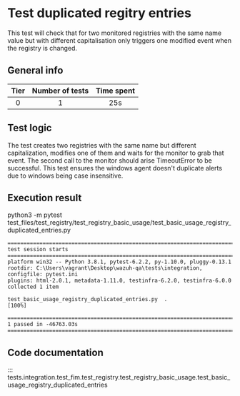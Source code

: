 # Test duplicated regitry entries

This test will check that for two monitored registries with the same name value but with different capitalisation only triggers one modified event when the registry is changed.

## General info

|Tier | Number of tests | Time spent|
|:--:|:--:|:--:|
| 0 | 1 | 25s |

## Test logic

The test creates two registries with the same name but different capitalization,
modifies one of them and waits for the monitor to grab that event.
The second call to the monitor should arise TimeoutError to be successful. This test
ensures the windows agent doesn't duplicate alerts due to windows being case insensitive.


## Execution result

python3 -m pytest test_files/test_registry/test_registry_basic_usage/test_basic_usage_registry_duplicated_entries.py
```
===================================================================================== test session starts =====================================================================================
platform win32 -- Python 3.8.1, pytest-6.2.2, py-1.10.0, pluggy-0.13.1
rootdir: C:\Users\vagrant\Desktop\wazuh-qa\tests\integration, configfile: pytest.ini
plugins: html-2.0.1, metadata-1.11.0, testinfra-6.2.0, testinfra-6.0.0
collected 1 item

test_basic_usage_registry_duplicated_entries.py  .                                                                                                                           [100%]

=================================================================================== 1 passed in -46763.03s ====================================================================================
```

## Code documentation

::: tests.integration.test_fim.test_registry.test_registry_basic_usage.test_basic_usage_registry_duplicated_entries
